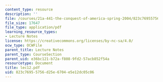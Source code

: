 ```yaml
---
content_type: resource
description: ''
file: /courses/21a-441-the-conquest-of-america-spring-2004/823c76955756d25e6704e5e12dc05c06_lec12.pdf
file_size: 17647
file_type: application/pdf
learning_resource_types:
- Lecture Notes
license: https://creativecommons.org/licenses/by-nc-sa/4.0/
ocw_type: OCWFile
parent_title: Lecture Notes
parent_type: CourseSection
parent_uid: e36bc121-b72a-f808-9fd2-57acb852f54a
resourcetype: Document
title: lec12.pdf
uid: 823c7695-5756-d25e-6704-e5e12dc05c06
---
```

